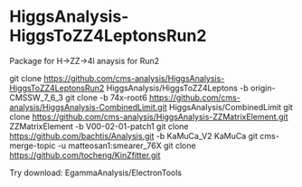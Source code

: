 # HiggsAnalysis-HiggsToZZ4LeptonsRun2
Package for  H->ZZ->4l anaysis for Run2

git clone https://github.com/cms-analysis/HiggsAnalysis-HiggsToZZ4LeptonsRun2 HiggsAnalysis/HiggsToZZ4Leptons -b origin-CMSSW_7_6_3
git clone -b 74x-root6 https://github.com/cms-analysis/HiggsAnalysis-CombinedLimit.git HiggsAnalysis/CombinedLimit 
git clone https://github.com/cms-analysis/HiggsAnalysis-ZZMatrixElement.git ZZMatrixElement -b V00-02-01-patch1
git clone https://github.com/bachtis/Analysis.git -b KaMuCa_V2 KaMuCa 
git cms-merge-topic -u matteosan1:smearer_76X
git clone https://github.com/tocheng/KinZfitter.git

Try download: 
EgammaAnalysis/ElectronTools

